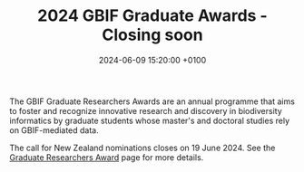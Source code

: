 ﻿---
title:  "2024 GBIF Graduate Awards - Closing soon"
date:   2024-06-09 15:20:00 +0100
categories: ["award","graduate researcher", "prize"]
lang-ref: graduate-award
background: assets/images/posts/2024-gbif-nz-news.jpg
---

The GBIF Graduate Researchers Awards are an annual programme that aims to foster and recognize innovative research and discovery in biodiversity informatics by graduate students whose master's and doctoral studies rely on GBIF-mediated data.

The call for New Zealand nominations closes on 19 June 2024.  See the [Graduate Researchers Award](/graduate-awards) page for more details.





